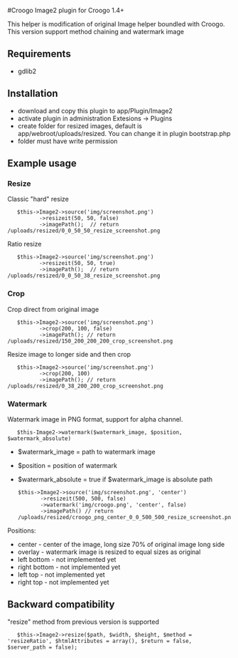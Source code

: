 #Croogo Image2 plugin for Croogo 1.4+

This helper is modification of original Image helper boundled with Croogo. 
This version support method chaining and watermark image

## Requirements
 * gdlib2

## Installation
 * download and copy this plugin to app/Plugin/Image2
 * activate plugin in administration Extesions -> Plugins
 * create folder for resized images, default is app/webroot/uploads/resized. You can change it in plugin bootstrap.php
 * folder must have write permission

## Example usage

### Resize

Classic "hard" resize

       $this->Image2->source('img/screenshot.png')
              ->resizeit(50, 50, false)
              ->imagePath();  // return /uploads/resized/0_0_50_50_resize_screenshot.png

Ratio resize

       $this->Image2->source('img/screenshot.png')
              ->resizeit(50, 50, true)
              ->imagePath();  // return /uploads/resized/0_0_50_38_resize_screenshot.png

### Crop

Crop direct from original image

       $this->Image2->source('img/screenshot.png')
              ->crop(200, 100, false)
              ->imagePath(); // return /uploads/resized/150_200_200_200_crop_screenshot.png

Resize image to longer side and then crop

       $this->Image2->source('img/screenshot.png')
              ->crop(200, 100)
              ->imagePath(); // return /uploads/resized/0_38_200_200_crop_screenshot.png

### Watermark

Watermark image in PNG format, support for alpha channel.

       $this-Image2->watermark($watermark_image, $position, $watermark_absolute)

 * $watermark_image = path to watermark image
 * $position = position of watermark
 * $watermark_absolute = true if $watermark_image is absolute path

       $this->Image2->source('img/screenshot.png', 'center')
              ->resizeit(500, 500, false)
              ->watermark('img/croogo.png', 'center', false)
              ->imagePath() // return /uploads/resized/croogo_png_center_0_0_500_500_resize_screenshot.png

Positions:
 * center - center of the image, long size 70% of original image long side
 * overlay - watermark image is resized to equal sizes as original
 * left bottom - not implemented yet
 * right bottom - not implemented yet
 * left top - not implemented yet 
 * right top - not implemented yet


## Backward compatibility

"resize" method from previous version is supported
       
       $this->Image2->resize($path, $width, $height, $method = 'resizeRatio', $htmlAttributes = array(), $return = false, $server_path = false);
